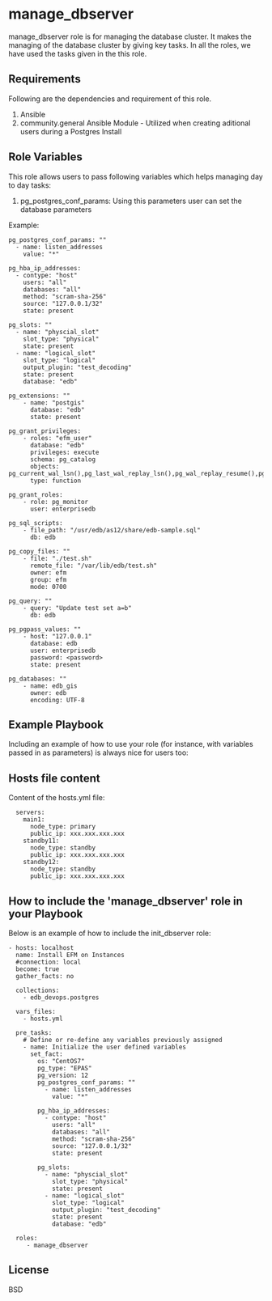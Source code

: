 manage_dbserver
=========

manage_dbserver role is for managing the database cluster. It makes the managing of the database cluster by giving key tasks. In all the roles, we have used the tasks given in the this role.

Requirements
------------

Following are the dependencies and requirement of this role. 
1. Ansible
2. community.general Ansible Module - Utilized when creating aditional users during a Postgres Install


Role Variables
--------------

This role allows users to pass following variables which helps managing day to day tasks:
1. pg_postgres_conf_params: Using this parameters user can set the database parameters
 
Example:
 
```  
pg_postgres_conf_params: ""
  - name: listen_addresses
    value: "*"

pg_hba_ip_addresses: 
  - contype: "host"
    users: "all"
    databases: "all"
    method: "scram-sha-256"
    source: "127.0.0.1/32"
    state: present

pg_slots: ""
  - name: "physcial_slot"
    slot_type: "physical"
    state: present
  - name: "logical_slot"
    slot_type: "logical"
    output_plugin: "test_decoding"
    state: present
    database: "edb"

pg_extensions: ""
    - name: "postgis"
      database: "edb"
      state: present

pg_grant_privileges:
    - roles: "efm_user"
      database: "edb"
      privileges: execute
      schema: pg_catalog
      objects: pg_current_wal_lsn(),pg_last_wal_replay_lsn(),pg_wal_replay_resume(),pg_wal_replay_pause()
      type: function

pg_grant_roles:
    - role: pg_monitor
      user: enterprisedb

pg_sql_scripts:
    - file_path: "/usr/edb/as12/share/edb-sample.sql"
      db: edb
      
pg_copy_files: ""
    - file: "./test.sh"
      remote_file: "/var/lib/edb/test.sh"
      owner: efm
      group: efm
      mode: 0700

pg_query: ""
    - query: "Update test set a=b"
      db: edb 

pg_pgpass_values: ""
    - host: "127.0.0.1"
      database: edb
      user: enterprisedb
      password: <password>
      state: present

pg_databases: ""
    - name: edb_gis
      owner: edb
      encoding: UTF-8
```

Example Playbook
----------------

Including an example of how to use your role (for instance, with variables passed in as parameters) is always nice for users too:


Hosts file content
----------------

Content of the hosts.yml file:



      servers:
        main1:
          node_type: primary
          public_ip: xxx.xxx.xxx.xxx
        standby11:
          node_type: standby
          public_ip: xxx.xxx.xxx.xxx
        standby12:
          node_type: standby
          public_ip: xxx.xxx.xxx.xxx

How to include the 'manage_dbserver' role in your Playbook
----------------

Below is an example of how to include the init_dbserver role:



    - hosts: localhost
      name: Install EFM on Instances
      #connection: local
      become: true
      gather_facts: no

      collections:
        - edb_devops.postgres

      vars_files:
        - hosts.yml

      pre_tasks:
        # Define or re-define any variables previously assigned
        - name: Initialize the user defined variables
          set_fact:
            os: "CentOS7"
            pg_type: "EPAS"
            pg_version: 12
            pg_postgres_conf_params: ""
              - name: listen_addresses
                value: "*"

            pg_hba_ip_addresses:
              - contype: "host"
                users: "all"
                databases: "all"
                method: "scram-sha-256"
                source: "127.0.0.1/32"
                state: present

            pg_slots:
              - name: "physcial_slot"
                slot_type: "physical"
                state: present
              - name: "logical_slot"
                slot_type: "logical"
                output_plugin: "test_decoding"
                state: present
                database: "edb"

      roles:
         - manage_dbserver

License
-------

BSD
